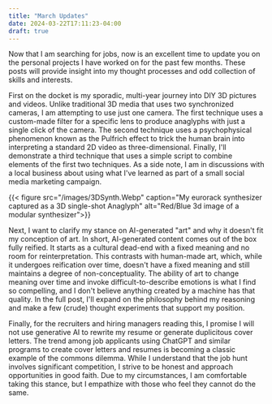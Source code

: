 ```yaml
---
title: "March Updates"
date: 2024-03-22T17:11:23-04:00
draft: true
---
```


Now that I am searching for jobs, now is an excellent time to update you on the personal projects I have worked on for the past few months. These posts will provide insight into my thought processes and odd collection of skills and interests.

First on the docket is my sporadic, multi-year journey into DIY 3D pictures and videos. Unlike traditional 3D media that uses two synchronized cameras, I am attempting to use just one camera. The first technique uses a custom-made filter for a specific lens to produce anaglyphs with just a single click of the camera. The second technique uses a psychophysical phenomenon known as the Pulfrich effect to trick the human brain into interpreting a standard 2D video as three-dimensional. Finally, I'll demonstrate a third technique that uses a simple script to combine elements of the first two techniques. As a side note, I am in discussions with a local business about using what I've learned as part of a small social media marketing campaign.

{{< figure src="/images/3DSynth.Webp" caption="My eurorack synthesizer captured as a 3D single-shot Anaglyph" alt="Red/Blue 3d image of a modular synthesizer">}}


Next, I want to clarify my stance on AI-generated "art" and why it doesn't fit my conception of art. In short, AI-generated content comes out of the box fully reified. It starts as a cultural dead-end with a fixed meaning and no room for reinterpretation. This contrasts with human-made art, which, while it undergoes reification over time, doesn't have a fixed meaning and still maintains a degree of non-conceptuality. The ability of art to change meaning over time and invoke difficult-to-describe emotions is what I find so compelling, and I don't believe anything created by a machine has that quality. In the full post, I'll expand on the philosophy behind my reasoning and make a few (crude) thought experiments that support my position.

Finally, for the recruiters and hiring managers reading this, I promise I will not use generative AI to rewrite my resume or generate duplicitous cover letters. The trend among job applicants using ChatGPT and similar programs to create cover letters and resumes is becoming a classic example of the commons dilemma. While I understand that the job hunt involves significant competition, I strive to be honest and approach opportunities in good faith. Due to my circumstances, I am comfortable taking this stance, but I empathize with those who feel they cannot do the same.